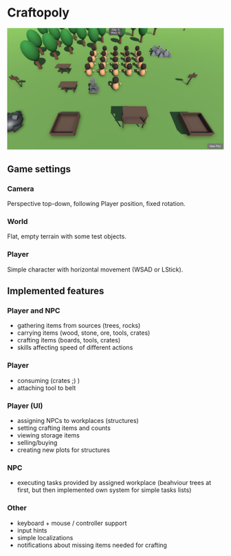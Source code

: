 # Craftopoly
![](/screen01.jpg)

## Game settings
### Camera
Perspective top-down, following Player position, fixed rotation.
### World
Flat, empty terrain with some test objects.
### Player
Simple character with horizontal movement (WSAD or LStick).

## Implemented features
### Player and NPC
- gathering items from sources (trees, rocks)
- carrying items (wood, stone, ore, tools, crates)
- crafting items (boards, tools, crates)
- skills affecting speed of different actions

### Player
- consuming (crates ;) )
- attaching tool to belt

### Player (UI)
- assigning NPCs to workplaces (structures)
- setting crafting items and counts
- viewing storage items
- selling/buying
- creating new plots for structures

### NPC
- executing tasks provided by assigned workplace (beahviour trees at first, but then implemented own system for simple tasks lists)

### Other
- keyboard + mouse / controller support
- input hints
- simple localizations
- notifications about missing items needed for crafting
